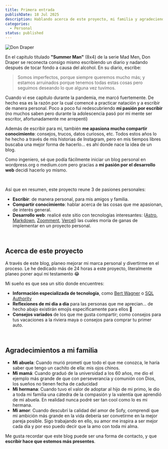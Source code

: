 ```yaml
---
title: Primera entrada
publishDate: 18 Jul 2025
description: Hablando acerca de este proyecto, mi familia y agradeciendoles la persona que soy.
categories:
  - Personal
status: published
---
```


![Don Draper](https://media3.giphy.com/media/v1.Y2lkPTc5MGI3NjExZXl6c3o2b2Z4OGlwYmJ2aHNnN2JhY2FlZGF1ZmY1NWh1NzVic3dkNSZlcD12MV9pbnRlcm5hbF9naWZfYnlfaWQmY3Q9Zw/3oEdv9duTLhWoNhcGs/giphy.gif)

En el capitulo titulado **"Summer Man"** (8x4) de la serie Mad Men, Don Draper se reconecta consigo mismo escribiendo un diario y nadando después de tocar fondo a causa del alcohol. En su diario, escribe:

> Somos imperfectos, porque siempre queremos mucho más; y estamos arruinados porque tenemos todas estas cosas pero seguimos deseando lo que alguna vez tuvimos.

Cuando vi ese capitulo durante la pandemia, me marcó fuertemente. De hecho esa es la razón por la cual comencé a practicar natación y a escribir de manera personal.
Poco a poco fui redescubriendo **mi pasión por escribir** (no muchos saben pero durante la adolescencia pasó por mi mente ser escritor, afortunadamente me arrepentí)

Además de escribir para mi, también **me apasiona mucho compartir conocimiento**: consejos, trucos, datos curiosos, etc. Todos estos años lo he hecho a través de mis historias de Instagram, pero en mis tiempos libres buscaba una mejor forma de hacerlo... es ahí donde nace la idea de un blog.

Como ingeniero, sé que podía fácilmente iniciar un blog personal en wordpress.org o medium.com pero gracias a **mi pasión por el desarrollo web** decidí hacerlo yo mismo.

<br/>

Así que en resumen, este proyecto reune 3 de pasiones personales:

- **Escribir**: de manera personal, para mis amigos y familia.
- **Compartir conocimiento**: hablar acerca de las cosas que me apasionan, de interés general.
- **Desarrollo web**: realicé este sitio con tecnologías interesantes: ([Astro](https://astro.build/), [Markdown](https://markdown.es/markdown), [Zoomment](https://zoomment.com/), [Vercel](https://vercel.com/)) las cuales moría de ganas de implementar en un proyecto personal.

<br/>

## Acerca de este proyecto

A través de este blog, planeo mejorar mi marca personal y divertirme en el proceso. Le he dedicado más de 24 horas a este proyecto, literalmente planeo poner aquí mi testamento 😂

Mi sueño es que sea un sitio donde encuentres:

- **Información especializada de tecnología**, como [Bert Wagner](https://bertwagner.com/) o [SQL Authority](https://blog.sqlauthority.com/)
- **Reflexiones de mi dia a dia** para las personas que me aprecian... de hecho abajo existirán emojis especificamente para ellos 👀
- **Consejos variados** de los que me gusta compartir; como consejos para tus vacaciones a la riviera maya o consejos para comprar tu primer auto.

<br/>

## Agradecimientos a mi familia

- **Mi abuela**: Cuando murió prometí que todo el que me conozca, le haría saber que tengo un cachito de ella: mis ojos chinos.
- **Mi mamá**: Cuando graduó de la universidad a los 60 años, me dio el ejemplo más grande de que con perseverancia y comunión con Dios, los sueños no tienen fecha de caducidad
- **Mi hermana**: Cuando tuvo el valor de adoptar al hijo de mi primo, le dio a toda mi familia una cátedra de la compasión y la valentía que aprendió de mi abuela. En realidad nunca podré ser tan cool como lo es mi hermana.
- **Mi amor**: Cuando descubrí la calidad del amor de Sofy, comprendí que mi ambición más grande en la vida debería ser convetirme en la mejor pareja posible. Sigo trabajando en ello, su amor me inspira a ser mejor cada día y por eso puedo decir que la amo con toda mi alma.

Me gusta recordar que este blog puede ser una forma de contacto, y que **escribir hace que estemos más presentes**.
